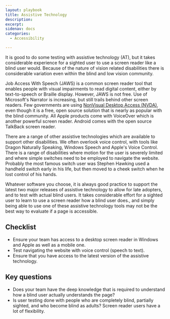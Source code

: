 ```yaml
---
layout: playbook
title: Assistive Technology
description: 
excerpt: 
sidenav: docs
categories:
  - Accessibility

---
```


It is good to do some testing with assistive technology (AT), but it takes considerable experience for a sighted user to use a screen reader like a blind user would. Because of the nature of vision related disabilities there is considerable variation even within the blind and low vision community.

Job Access With Speech (JAWS) is a common screen reader tool that enables people with visual impairments to read digital content, either by text-to-speech or Braille display. However, JAWS is not free. Use of Microsoft's Narrator is increasing, but still trails behind other screen readers. Few governments are using [NonVisual Desktop Access (NVDA)](https://webaim.org/projects/screenreadersurvey7/), even though it is a free, open source solution that is nearly as popular with the blind community. All Apple products come with VoiceOver which is another powerful screen reader. Android comes with the open source TalkBack screen reader.

There are a range of other assistive technologies which are available to support other disabilities. We often overlook voice control, with tools like Dragon Naturally Speaking, Windows Speech and Apple's Voice Control. There is a range of disabilities where motion for the user is severely limited and where simple switches need to be employed to navigate the website. Probably the most famous switch user was Stephen Hawking used a handheld switch early in his life, but then moved to a cheek switch when he lost control of his hands. 

Whatever software you choose, it is always good practice to support the latest two major releases of assistive technology to allow for late adopters, and to test with actual blind users. It takes considerable effort for a sighted user to learn to use a screen reader how a blind user does., and simply being able to use one of these assistive technology tools may not be the best way to evaluate if a page is accessible.

## Checklist

* Ensure your team has access to a desktop screen reader in Windows and Apple as well as a mobile one.
* Test navigating the website with voice control (speech to text).
* Ensure that you have access to the latest version of the assistive technology.

## Key questions

* Does your team have the deep knowledge that is required to understand how a blind user actually understands the page?
* Is user testing done with people who are completely blind, partially sighted, and who become blind as adults? Screen reader users have a lot of flexibility.

